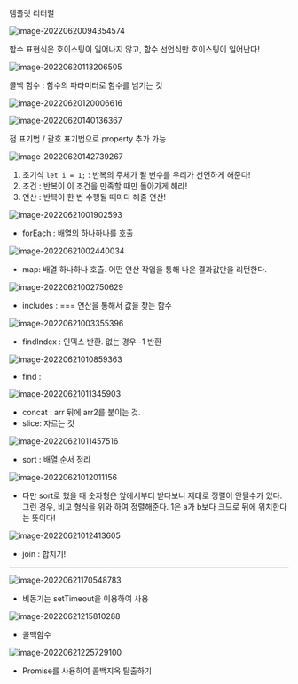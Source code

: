 템플릿 리터럴

![image-20220620094354574](JavaScript.assets/image-20220620094354574.png)



함수 표현식은 호이스팅이 일어나지 않고, 함수 선언식만 호이스팅이 일어난다!

![image-20220620113206505](JavaScript.assets/image-20220620113206505.png)



콜백 함수 : 함수의 파라미터로 함수를 넘기는 것

![image-20220620120006616](JavaScript.assets/image-20220620120006616.png)



![image-20220620140136367](JavaScript.assets/image-20220620140136367.png)

점 표기법 / 괄호 표기법으로 property 추가 가능



![image-20220620142739267](JavaScript.assets/image-20220620142739267.png)

1. 초기식 `let i = 1;` : 반복의 주체가 될 변수를 우리가 선언하게 해준다!
2. 조건 : 반복이 이 조건을 만족할 때만 돌아가게 해라!
3. 연산 : 반복이 한 번 수행될 때마다 해줄 연산!



![image-20220621001902593](JavaScript.assets/image-20220621001902593.png)

- forEach : 배열의 하나하나를 호출

![image-20220621002440034](JavaScript.assets/image-20220621002440034.png)

- map: 배열 하나하나 호출. 어떤 연산 작업을 통해 나온 결과값만을 리턴한다.

![image-20220621002750629](JavaScript.assets/image-20220621002750629.png)

- includes : === 연산을 통해서 값을 찾는 함수

![image-20220621003355396](JavaScript.assets/image-20220621003355396.png)

- findIndex : 인덱스 반환. 없는 경우 -1 반환

![image-20220621010859363](JavaScript.assets/image-20220621010859363.png)

- find : 

![image-20220621011345903](JavaScript.assets/image-20220621011345903.png)

- concat : arr 뒤에 arr2를 붙이는 것.
- slice: 자르는 것

![image-20220621011457516](JavaScript.assets/image-20220621011457516.png)

- sort : 배열 순서 정리

![image-20220621012011156](JavaScript.assets/image-20220621012011156.png)

- 다만 sort로 했을 때 숫자형은 앞에서부터 받다보니 제대로 정렬이 안될수가 있다. 그런 경우, 비교 형식을 위와 하여 정렬해준다. 1은 a가 b보다 크므로 뒤에 위치한다는 뜻이다!

![image-20220621012413605](JavaScript.assets/image-20220621012413605.png)

- join : 합치기!





----



![image-20220621170548783](JavaScript.assets/image-20220621170548783.png)

- 비동기는 setTimeout을 이용하여 사용 

![image-20220621215810288](JavaScript.assets/image-20220621215810288.png)

- 콜백함수

![image-20220621225729100](JavaScript.assets/image-20220621225729100.png)

- Promise를 사용하여 콜백지옥 탈출하기